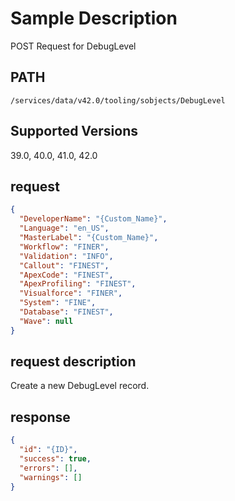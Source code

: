 # Sample Description
POST Request for DebugLevel

## PATH
```
/services/data/v42.0/tooling/sobjects/DebugLevel
```
## Supported Versions
39.0, 40.0, 41.0, 42.0

## request
```json
{
  "DeveloperName": "{Custom_Name}",
  "Language": "en_US",
  "MasterLabel": "{Custom_Name}",
  "Workflow": "FINER",
  "Validation": "INFO",
  "Callout": "FINEST",
  "ApexCode": "FINEST",
  "ApexProfiling": "FINEST",
  "Visualforce": "FINER",
  "System": "FINE",
  "Database": "FINEST",
  "Wave": null
}
```

## request description
Create a new DebugLevel record.

## response
```json
{
  "id": "{ID}",
  "success": true,
  "errors": [],
  "warnings": []
}
```